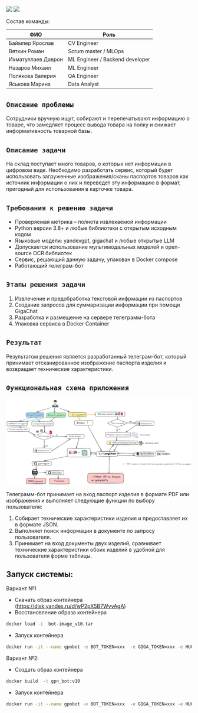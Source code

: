 <img src='img/hakalogo.jpg' width=420></a> <img src='img/gazlogo.jpg' width=400></a>

Состав команды:

|ФИО | Роль|
|-|-|
| Баймлер Ярослав| CV Engineer |
| Вяткин Роман| Scrum master / MLOps|
| Ихматуллаев  Даврон| ML Engineer / Backend developer |
| Назаров Михаил | ML Engineer |
| Полякова Валерия| QA Engineer|
| Яськова Марина |Data Analyst |

## `Описание проблемы`

Сотрудники вручную ищут, собирают и перепечатывают информацию о товаре, что замедляет процесс вывода товара на полку и снижает информативность товарной базы.

## `Описание задачи`

На склад поступает много товаров, о которых нет информации в цифровом виде. Необходимо разработать сервис, который будет использовать загруженные изображения/сканы паспортов товаров как источник информации о них и переведет эту информацию в формат, пригодный для использования в карточке товара.

## `Требования к решению задачи`

- Проверяемая метрика – полнота извлекаемой информации
- Python версии 3.8+ и любые библиотеки с открытым исходным кодом
- Языковые модели: yandexgpt, gigachat и любые открытые LLM
- Допускается использование мультимодальных моделей и open-source
OCR библиотек
- Сервис, решающий данную задачу, упакован в Docker compose
- Работающий телеграм-бот

## `Этапы решения задачи`

1. Извлечение и предобработка текстовой инфрмации из паспортов
2. Создание запросов для суммаризации информации при помощи GigaChat
3. Разработка и размещение на сервере телеграмм-бота
4. Упаковка сервиса в Docker Container

## `Результат`

Результатом решения является разработанный телеграм-бот, который принимает отсканированное изображение паспорта изделия и возвращает технические характеристики.

## `Функциональная схема приложения`

<img src='img/dia.jpg'>

Телеграмм-бот принимает на вход паспорт изделия в формате PDF или изображения и выполняет следующие функции по выбору пользователя:

1. Собирает технические характеристики изделия и предоставляет их в формате JSON.
2. Выполняет поиск информации в документе по запросу пользователя.
3. Принимает на вход документы двух изделий, сравнивает технические характеристики обоих изделий в удобной для пользователя форме таблицы.


## Запуск системы:

Вариант №1 
- Скачать образ контейнера (https://disk.yandex.ru/d/wP2pX5B7WvvAgA)
- Восстановление образа контейнера 
```bash
docker load -i  bot-image_v10.tar
```
- Запуск контейнера
```bash
docker run -it --name gpnbot -e BOT_TOKEN=xxx  -e GIGA_TOKEN=xxx -e HUGGINGFACEHUB_API_TOKEN=xxx  gpn_bot:v10
```

Вариант №2:
- Создать образ контейнера
```bash
docker build  -t gpn_bot:v10
```
- Запуск контейнера
```bash
docker run -it --name gpnbot -e BOT_TOKEN=xxx  -e GIGA_TOKEN=xxx -e HUGGINGFACEHUB_API_TOKEN=xxx  gpn_bot:v10
```